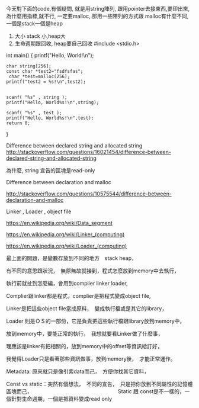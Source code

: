 今天對下面的code,有個疑問, 就是用string陣列,
跟用pointer去接東西,要印出來,  為什麼用指標,就不行,
一定要malloc, 那用一些陣列的方式跟 malloc有什麼不同,
一個是stack一個是heap

1.	大小  stack 小,heap大
2.	生命週期跟回收,  heap要自己回收
#include <stdio.h>

int main()
{
    printf("Hello, World!\n");
    
    char string[256];
    const char *test2="fsdfsfas";
     char *test=malloc(256);
    printf("test2 = %s!\n",test2);
    
    
    scanf( "%s" , string );
    printf("Hello, World%s!\n",string);
    
    scanf( "%s" , test );
    printf("Hello, World%s!\n",test);
    return 0;
}

Difference between declared string and allocated string
http://stackoverflow.com/questions/16021454/difference-between-declared-string-and-allocated-string

為什麼, string 宣告的區塊是read-only

Difference between declaration and malloc

http://stackoverflow.com/questions/10575544/difference-between-declaration-and-malloc


Linker , Loader , object file 

https://en.wikipedia.org/wiki/Data_segment


https://en.wikipedia.org/wiki/Linker_(computing)

https://en.wikipedia.org/wiki/Loader_(computing)

最上面的問題，是變數存放到不同的地方　stack heap，

有不同的意思跟狀況，　無原無故就接到，程式怎麼放到memory中去執行，

執行前就扯到怎麼編，會用到complier linker loader,

Complier跟linker都是程式，complier是把程式變成object file,

Linker是把這些object file當成原料，　變成執行檔或是其它的library，

Loader 則是ＯＳ的一部份，它是負責把這些執行檔跟library放到memory中，

放到memory中，要能正常的執行，　我想就要看Linker做了什麼事，

理應該是linker有把相關的，放到memory中的offset等資訊給訂好，

我覺得Loader只是看著那些資訊做事，放到memory後，　才能正常運作。

Metadata: 原來就只是像引索data而己，　方便你找其它資料，

Const vs static：突然有個想法，　不同的宣告，　只是把你放到不同屬性的記憶體區塊而己，
　　　　　　　　　
　　　　　　　Static 跟 const是不一樣的，一個針對生命週期，一個是把資料變成read only


